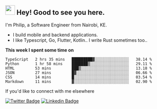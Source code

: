 <h2><img src="https://slackmojis.com/emojis/3643-cool-doge/download" width="30"/> Hey! Good to see you here.</h2>

<p>I'm Philip, a Software Engineer from Nairobi, KE. 

- I build mobile and backend applications.
- I like Typescript, Go, Flutter, Kotlin.. I write Rust sometimes too..</p>

**This week I spent some time on**
<!--START_SECTION:waka-->

```text
TypeScript   2 hrs 35 mins   █████████▓░░░░░░░░░░░░░░░   38.14 %
Python       1 hr 58 mins    ███████▒░░░░░░░░░░░░░░░░░   29.11 %
HTML         53 mins         ███▒░░░░░░░░░░░░░░░░░░░░░   13.18 %
JSON         27 mins         █▓░░░░░░░░░░░░░░░░░░░░░░░   06.66 %
CSS          14 mins         █░░░░░░░░░░░░░░░░░░░░░░░░   03.54 %
Markdown     11 mins         ▓░░░░░░░░░░░░░░░░░░░░░░░░   02.90 %
```

<!--END_SECTION:waka-->

If you'd like to connect with me elsewhere

[![Twitter Badge](https://img.shields.io/badge/-Twitter-1ca0f1?style=flat-square&labelColor=1ca0f1&logo=twitter&logoColor=white&link=https://twitter.com/_diogorodrigues)](https://twitter.com/kimathiphil)  [![Linkedin Badge](https://img.shields.io/badge/-LinkedIn-blue?style=flat-square&logo=Linkedin&logoColor=white&link=https://www.linkedin.com/in/philip-kimathi-2604a9114/)](https://www.linkedin.com/in/philip-kimathi-2604a9114/)
